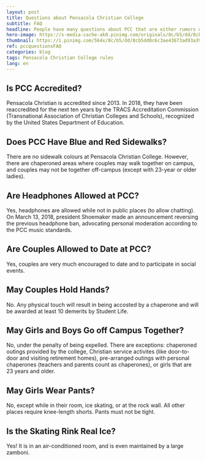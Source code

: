 ```yaml
---
layout: post
title: Questions about Pensacola Christian College
subtitle: FAQ
headline: People have many questions about PCC that are either rumors or are easy to clarify. Many have to do about that rules, which have changed with time.
hero-image: https://s-media-cache-ak0.pinimg.com/originals/8c/b5/dd/8cb5dd0c6c3ae43673ad93a39d735ab8.jpg
thumbnail: https://i.pinimg.com/564x/8c/b5/dd/8cb5dd0c6c3ae43673ad93a39d735ab8.jpg
ref: pccquestionsFAQ
categories: blog
tags: Pensacola Christian College rules
lang: en
---
```

## Is PCC Accredited?
Pensacola Christian is accredited since 2013. In 2018, they have been reaccredited for the next ten years by the TRACS Accreditation Commission (Transnational Association of Christian Colleges and Schools), recognized by the United States Department of Education.

## Does PCC Have Blue and Red Sidewalks?
There are no sidewalk colours at Pensacola Christian College. However, there are chaperoned areas where couples may walk together on campus, and couples may not be together off-campus (except with 23-year or older ladies).

## Are Headphones Allowed at PCC?
Yes, headphones are allowed while not in public places (to allow chatting). On March 13, 2018, president Shoemaker made an announcement reversing the previous headphone ban, advocating personal moderation according to the PCC music standards.

## Are Couples Allowed to Date at PCC?
Yes, couples are very much encouraged to date and to participate in social events.

## May Couples Hold Hands?
No. Any physical touch will result in being accosted by a chaperone and will be awarded at least 10 demerits by Student Life.

## May Girls and Boys Go off Campus Together?
No, under the penalty of being expelled. There are exceptions: chaperoned outings provided by the college, Christian service activites (like door-to-door and visiting retirement homes), pre-arranged outings with personal chaperones (teachers and parents count as chaperones), or girls that are 23 years and older.

## May Girls Wear Pants?
No, except while in their room, ice skating, or at the rock wall. All other places require knee-length shorts. Pants must not be tight.

## Is the Skating Rink Real Ice?
Yes! It is in an air-conditioned room, and is even maintained by a large zamboni.

